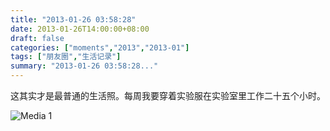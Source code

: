 ```yaml
---
title: "2013-01-26 03:58:28"
date: 2013-01-26T14:00:00+08:00
draft: false
categories: ["moments","2013","2013-01"]
tags: ["朋友圈","生活记录"]
summary: "2013-01-26 03:58:28..."
---
```


这其实才是最普通的生活照。每周我要穿着实验服在实验室里工作二十五个小时。

![Media 1](/Moments/photos/2013-01-26/201301260358280.jpg)
